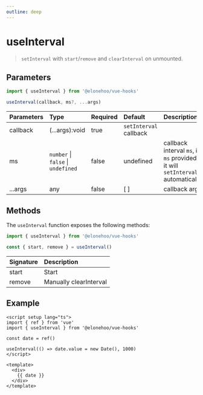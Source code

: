 ```yaml
---
outline: deep
---
```


# useInterval

> `setInterval` with `start`/`remove` and `clearInterval` on unmounted.

## Parameters

```typescript
import { useInterval } from '@elonehoo/vue-hooks'

useInterval(callback, ms?, ...args)
```

| Parameters | Type | Required | Default | Description |
| :---------- | :---- | :-------- | :------- | :----------- |
| callback | (...args):void | true | `setInterval` callback |
| ms | `number` \| `false` \| `undefined` |	false |	undefined	| callback interval `ms`, if `ms` provided it will `setInterval` automatically |
| ...args |	any |	false |	[ ] | callback args |

## Methods

The `useInterval` function exposes the following methods:

```typescript
import { useInterval } from '@elonehoo/vue-hooks'

const { start, remove } = useInterval()
```

| Signature | Description |
| :-------- | :----------- |
| start | Start |
| remove | Manually clearInterval |

## Example

```vue
<script setup lang="ts">
import { ref } from 'vue'
import { useInterval } from '@elonehoo/vue-hooks'

const date = ref()

useInterval(() => date.value = new Date(), 1000)
</script>

<template>
  <div>
    {{ date }}
  </div>
</template>
```
